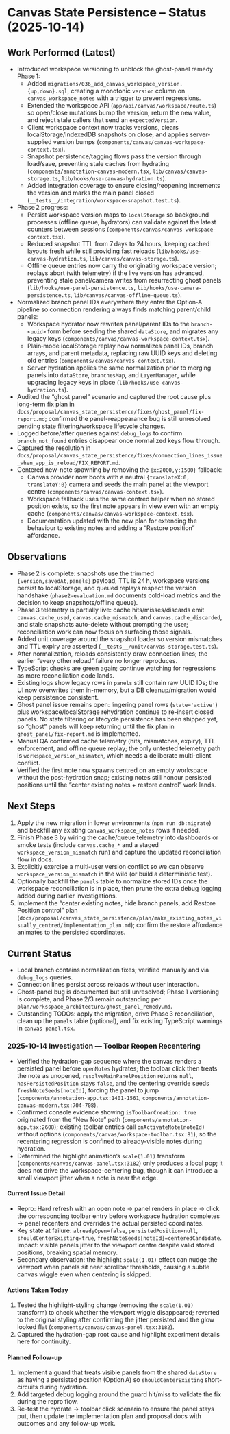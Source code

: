 # Canvas State Persistence – Status (2025‑10‑14)

## Work Performed (Latest)
- Introduced workspace versioning to unblock the ghost-panel remedy Phase 1:
  - Added `migrations/036_add_canvas_workspace_version.{up,down}.sql`, creating a monotonic `version` column on `canvas_workspace_notes` with a trigger to prevent regressions.
  - Extended the workspace API (`app/api/canvas/workspace/route.ts`) so open/close mutations bump the version, return the new value, and reject stale callers that send an `expectedVersion`.
  - Client workspace context now tracks versions, clears localStorage/IndexedDB snapshots on close, and applies server-supplied version bumps (`components/canvas/canvas-workspace-context.tsx`).
  - Snapshot persistence/tagging flows pass the version through load/save, preventing stale caches from hydrating (`components/annotation-canvas-modern.tsx`, `lib/canvas/canvas-storage.ts`, `lib/hooks/use-canvas-hydration.ts`).
  - Added integration coverage to ensure closing/reopening increments the version and marks the main panel closed (`__tests__/integration/workspace-snapshot.test.ts`).
- Phase 2 progress:
  - Persist workspace version maps to `localStorage` so background processes (offline queue, hydrators) can validate against the latest counters between sessions (`components/canvas/canvas-workspace-context.tsx`).
  - Reduced snapshot TTL from 7 days to 24 hours, keeping cached layouts fresh while still providing fast reloads (`lib/hooks/use-canvas-hydration.ts`, `lib/canvas/canvas-storage.ts`).
  - Offline queue entries now carry the originating workspace version; replays abort (with telemetry) if the live version has advanced, preventing stale panel/camera writes from resurrecting ghost panels (`lib/hooks/use-panel-persistence.ts`, `lib/hooks/use-camera-persistence.ts`, `lib/canvas/canvas-offline-queue.ts`).
- Normalized branch panel IDs everywhere they enter the Option‑A pipeline so connection rendering always finds matching parent/child panels:
  - Workspace hydrator now rewrites panel/parent IDs to the `branch-<uuid>` form before seeding the shared `dataStore`, and migrates any legacy keys (`components/canvas/canvas-workspace-context.tsx`).
  - Plain‑mode localStorage replay now normalizes panel IDs, branch arrays, and parent metadata, replacing raw UUID keys and deleting old entries (`components/canvas/canvas-context.tsx`).
  - Server hydration applies the same normalization prior to merging panels into `dataStore`, `branchesMap`, and `LayerManager`, while upgrading legacy keys in place (`lib/hooks/use-canvas-hydration.ts`).
- Audited the “ghost panel” scenario and captured the root cause plus long-term fix plan in `docs/proposal/canvas_state_persistence/fixes/ghost_panel/fix-report.md`; confirmed the panel-reappearance bug is still unresolved pending state filtering/workspace lifecycle changes.
- Logged before/after queries against `debug_logs` to confirm `branch_not_found` entries disappear once normalized keys flow through.
- Captured the resolution in `docs/proposal/canvas_state_persistence/fixes/connection_lines_issue_when_app_is_reload/FIX_REPORT.md`.
- Centered new-note spawning by removing the `{x:2000,y:1500}` fallback:
  - Canvas provider now boots with a neutral `{translateX:0, translateY:0}` camera and seeds the main panel at the viewport centre (`components/canvas/canvas-context.tsx`).
  - Workspace fallback uses the same centred helper when no stored position exists, so the first note appears in view even with an empty cache (`components/canvas/canvas-workspace-context.tsx`).
  - Documentation updated with the new plan for extending the behaviour to existing notes and adding a “Restore position” affordance.

## Observations
- Phase 2 is complete: snapshots use the trimmed `{version,savedAt,panels}` payload, TTL is 24 h, workspace versions persist to localStorage, and queued replays respect the version handshake (`phase2-evaluation.md` documents cold-load metrics and the decision to keep snapshots/offline queue).
- Phase 3 telemetry is partially live: cache hits/misses/discards emit `canvas.cache_used`, `canvas.cache_mismatch`, and `canvas.cache_discarded`, and stale snapshots auto-delete without prompting the user; reconciliation work can now focus on surfacing those signals.
- Added unit coverage around the snapshot loader so version mismatches and TTL expiry are asserted (`__tests__/unit/canvas-storage.test.ts`).
- After normalization, reloads consistently draw connection lines; the earlier “every other reload” failure no longer reproduces.
- TypeScript checks are green again; continue watching for regressions as more reconciliation code lands.
- Existing logs show legacy rows in `panels` still contain raw UUID IDs; the UI now overwrites them in-memory, but a DB cleanup/migration would keep persistence consistent.
- Ghost panel issue remains open: lingering panel rows (`state='active'`) plus workspace/localStorage rehydration continue to re-insert closed panels. No state filtering or lifecycle persistence has been shipped yet, so “ghost” panels will keep returning until the fix plan in `ghost_panel/fix-report.md` is implemented.
- Manual QA confirmed cache telemetry (hits, mismatches, expiry), TTL enforcement, and offline queue replay; the only untested telemetry path is `workspace_version_mismatch`, which needs a deliberate multi-client conflict.
- Verified the first note now spawns centred on an empty workspace without the post-hydration snap; existing notes still honour persisted positions until the “center existing notes + restore control” work lands.

## Next Steps
1. Apply the new migration in lower environments (`npm run db:migrate`) and backfill any existing `canvas_workspace_notes` rows if needed.
2. Finish Phase 3 by wiring the cache/queue telemetry into dashboards or smoke tests (include `canvas.cache_*` and a staged `workspace_version_mismatch` run) and capture the updated reconciliation flow in docs.
3. Explicitly exercise a multi-user version conflict so we can observe `workspace_version_mismatch` in the wild (or build a deterministic test).
4. Optionally backfill the `panels` table to normalize stored IDs once the workspace reconciliation is in place, then prune the extra debug logging added during earlier investigations.
5. Implement the “center existing notes, hide branch panels, add Restore Position control” plan (`docs/proposal/canvas_state_persistence/plan/make_existing_notes_visually_centred/implementation_plan.md`); confirm the restore affordance animates to the persisted coordinates.

## Current Status
- Local branch contains normalization fixes; verified manually and via `debug_logs` queries.
- Connection lines persist across reloads without user interaction.
- Ghost-panel bug is documented but still unresolved; Phase 1 versioning is complete, and Phase 2/3 remain outstanding per `plan/worksspace_architecture/ghost_panel_remedy.md`.
- Outstanding TODOs: apply the migration, drive Phase 3 reconciliation, clean up the `panels` table (optional), and fix existing TypeScript warnings in `canvas-panel.tsx`.

### 2025-10-14 Investigation — Toolbar Reopen Recentering
- Verified the hydration-gap sequence where the canvas renders a persisted panel before `openNotes` hydrates; the toolbar click then treats the note as unopened, `resolveMainPanelPosition` returns `null`, `hasPersistedPosition` stays `false`, and the centering override seeds `freshNoteSeeds[noteId]`, forcing the panel to jump (`components/annotation-app.tsx:1401-1561`, `components/annotation-canvas-modern.tsx:704-708`).
- Confirmed console evidence showing `isToolbarCreation: true` originated from the “New Note” path (`components/annotation-app.tsx:2608`); existing toolbar entries call `onActivateNote(noteId)` without options (`components/canvas/workspace-toolbar.tsx:81`), so the recentering regression is confined to already-visible notes during hydration.
- Determined the highlight animation’s `scale(1.01)` transform (`components/canvas/canvas-panel.tsx:3182`) only produces a local pop; it does not drive the workspace-centering bug, though it can introduce a small viewport jitter when a note is near the edge.

#### Current Issue Detail
- Repro: Hard refresh with an open note → panel renders in place → click the corresponding toolbar entry before workspace hydration completes → panel recenters and overrides the actual persisted coordinates.
- Key state at failure: `alreadyOpen=false`, `persistedPosition=null`, `shouldCenterExisting=true`, `freshNoteSeeds[noteId]=centeredCandidate`. Impact: visible panels jitter to the viewport centre despite valid stored positions, breaking spatial memory.
- Secondary observation: the highlight `scale(1.01)` effect can nudge the viewport when panels sit near scrollbar thresholds, causing a subtle canvas wiggle even when centering is skipped.

#### Actions Taken Today
1. Tested the highlight-styling change (removing the `scale(1.01)` transform) to check whether the viewport wiggle disappeared; reverted to the original styling after confirming the jitter persisted and the glow looked flat (`components/canvas/canvas-panel.tsx:3182`).
2. Captured the hydration-gap root cause and highlight experiment details here for continuity.

#### Planned Follow-up
1. Implement a guard that treats visible panels from the shared `dataStore` as having a persisted position (Option A) so `shouldCenterExisting` short-circuits during hydration.
2. Add targeted debug logging around the guard hit/miss to validate the fix during the repro flow.
3. Re-test the hydrate → toolbar click scenario to ensure the panel stays put, then update the implementation plan and proposal docs with outcomes and any follow-up work.
